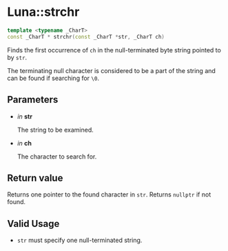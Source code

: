 # Luna::strchr

```c++
template <typename _CharT>
const _CharT * strchr(const _CharT *str, _CharT ch)
```

Finds the first occurrence of `ch` in the null-terminated byte string pointed to by `str`. 

The terminating null character is considered to be a part of the string and can be found if searching for `\0`. 

## Parameters
* *in* **str**

    The string to be examined. 

* *in* **ch**

    The character to search for. 

## Return value
Returns one pointer to the found character in `str`. Returns `nullptr` if not found. 

## Valid Usage
* `str` must specify one null-terminated string. 

